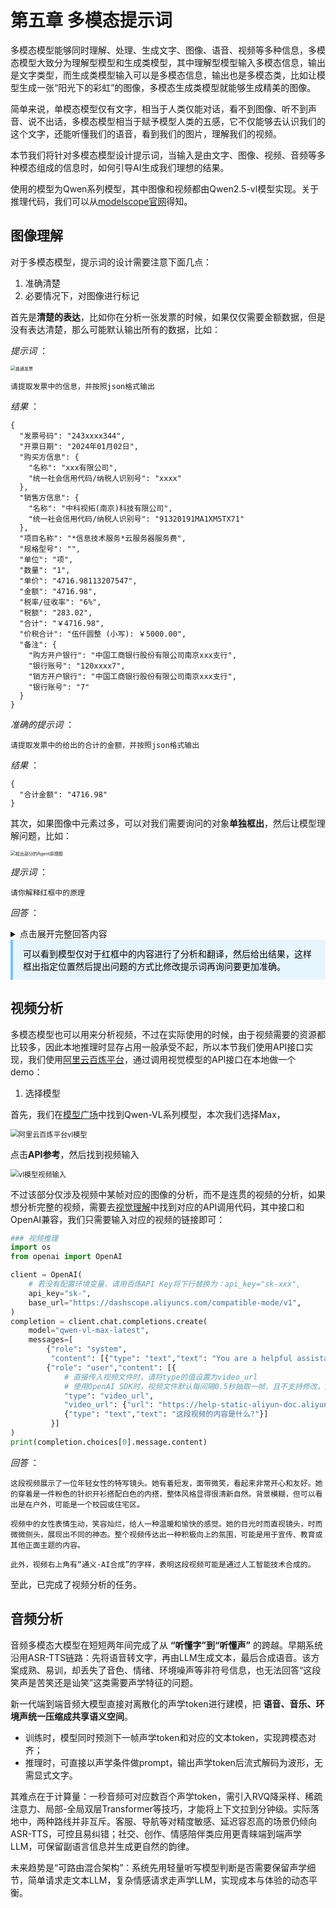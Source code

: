 # 第五章 多模态提示词

多模态模型能够同时理解、处理、生成文字、图像、语音、视频等多种信息，多模态模型大致分为理解型模型和生成类模型，其中理解型模型输入多模态信息，输出是文字类型，而生成类模型输入可以是多模态信息，输出也是多模态类，比如让模型生成一张“阳光下的彩虹”的图像，多模态生成类模型就能够生成精美的图像。

简单来说，单模态模型仅有文字，相当于人类仅能对话，看不到图像、听不到声音、说不出话，多模态模型相当于赋予模型人类的五感，它不仅能够去认识我们的这个文字，还能听懂我们的语音，看到我们的图片，理解我们的视频。

本节我们将针对多模态模型设计提示词，当输入是由文字、图像、视频、音频等多种模态组成的信息时，如何引导AI生成我们理想的结果。

使用的模型为Qwen系列模型，其中图像和视频都由Qwen2.5-vl模型实现。关于推理代码，我们可以从[modelscope官网](https://www.modelscope.cn/models/Qwen/Qwen2.5-VL-7B-Instruct)得知。

## 图像理解

对于多模态模型，提示词的设计需要注意下面几点：

1. 准确清楚
2. 必要情况下，对图像进行标记

首先是**清楚的表达**，比如你在分析一张发票的时候，如果仅仅需要金额数据，但是没有表达清楚，那么可能默认输出所有的数据，比如：

*提示词* ：

<img src="./picture/fapiao.png" alt="普通发票" style="zoom:50%;" />

```Plain
请提取发票中的信息，并按照json格式输出
```

*结果* ：

```Plain
{
  "发票号码": "243xxxx344",
  "开票日期": "2024年01月02日",
  "购买方信息": {
    "名称": "xxx有限公司",
    "统一社会信用代码/纳税人识别号": "xxxx"
  },
  "销售方信息": {
    "名称": "中科视拓(南京)科技有限公司",
    "统一社会信用代码/纳税人识别号": "91320191MA1XM5TX71"
  },
  "项目名称": "*信息技术服务*云服务器服务费",
  "规格型号": "",
  "单位": "项",
  "数量": "1",
  "单价": "4716.98113207547",
  "金额": "4716.98",
  "税率/征收率": "6%",
  "税额": "283.02",
  "合计": "￥4716.98",
  "价税合计": "伍仟圆整 (小写): ￥5000.00",
  "备注": {
    "购方开户银行": "中国工商银行股份有限公司南京xxx支行",
    "银行账号": "120xxxx7",
    "销方开户银行": "中国工商银行股份有限公司南京xxx支行",
    "银行账号": "7"
  }
}
```

*准确的提示词* ：

```Plain
请提取发票中的给出的合计的金额，并按照json格式输出
```

*结果* ：

```Plain
{
  "合计金额": "4716.98"
}
```

其次，如果图像中元素过多，可以对我们需要询问的对象**单独框出**，然后让模型理解问题，比如：

<img src="./picture/Agent.png" alt="框出部分的Agent原理图" style="zoom:50%;" />



*提示词* ：

```Plain
请你解释红框中的原理
```

*回答* ：

<details>
<summary>点击展开完整回答内容</summary>


```Plain
红框部分展示了大脑的内部工作原理，具体包括记忆、知识存储、决策制定和推理等过程。以下是这些部分的详细解释：

1. **记忆（Memory）**：
   - 大脑通过感知输入的信息来形成记忆。这些信息可以是视觉、听觉或其他感官输入。
   - 记忆存储在大脑的不同区域，例如海马体负责短期记忆，而杏仁体则与情绪记忆有关。

2. **知识（Knowledge）**：
   - 知识是从记忆中提取并组织起来的信息。它包括事实、规则、经验和技能等。
   - 知识可以通过学习（Learn）获得，并且可以被存储在大脑的长期记忆中。

3. **决策制定（Decision Making）**：
   - 决策制定是基于记忆和知识的过程，涉及到对信息进行评估和选择。
   - 这个过程通常涉及多个步骤，包括问题识别、信息收集、分析、评估和选择行动方案。

4. **推理（Reasoning）**：
   - 推理是使用已有的知识和信息来推导出新的结论或解决方案的过程。
   - 它可以是演绎推理（从一般到特殊），也可以是归纳推理（从特殊到一般）。

5. **生成/转移（Generate/Transfer）**：
   - 生成是指将新信息添加到记忆库中，或者创建新的知识结构。
   - 转移则是指将已有的知识应用到新的情境中，以便做出适当的决策或采取行动。

6. **总结（Summary）**：
   - 总结是对大量信息进行简化和概括的过程，以便更好地理解和处理。
   - 这有助于提高决策效率和准确性。

7. **回忆（Recall）**：
   - 回忆是从记忆中提取特定信息的过程。
   - 这对于解决问题和执行任务至关重要。

8. **学习（Learn）**：
   - 学习是指通过经验获取新知识和技能的过程。
   - 这可以通过观察、实践和反馈等方式实现。

9. **检索（Retrieve）**：
   - 检索是从记忆中找到所需信息的过程。
   - 这对于快速响应和解决问题非常重要。

综上所述，红框部分展示了大脑如何通过记忆、知识、决策制定和推理等过程来进行信息处理和决策制定。这些过程相互关联，共同构成了大脑的功能基础。
```

</details>

<div style="background:#e7f5ff;color:#000;padding:12px 16px;border-left:4px solid #74c0fc;">
可以看到模型仅对于红框中的内容进行了分析和翻译，然后给出结果，这样框出指定位置然后提出问题的方式比修改提示词再询问要更加准确。
</div>

## 视频分析

多模态模型也可以用来分析视频，不过在实际使用的时候，由于视频需要的资源都比较多，因此本地推理时显存占用一般承受不起，所以本节我们使用API接口实现，我们使用[阿里云百炼平台](https://bailian.console.aliyun.com/console?tab=model#/model-market)，通过调用视觉模型的API接口在本地做一个demo：

1. 选择模型

首先，我们在[模型广场](https://bailian.console.aliyun.com/console?tab=model#/model-market)中找到Qwen-VL系列模型，本次我们选择Max，

<img src="./picture/vl_video_api.png" alt="阿里云百炼平台vl模型" style="zoom:80%;" />

点击**API参考**，然后找到视频输入

<img src="./picture/video_api.png" alt="vl模型视频输入" style="zoom:80%;" />

不过该部分仅涉及视频中某帧对应的图像的分析，而不是连贯的视频的分析，如果想分析完整的视频，需要去[视觉理解](https://bailian.console.aliyun.com/console?tab=doc#/api/?type=model&url=https%3A%2F%2Fhelp.aliyun.com%2Fdocument_detail%2F2845871.html%2380dbf6ca8fh6s)中找到对应的API调用代码，其中接口和OpenAI兼容，我们只需要输入对应的视频的链接即可：

```Python
### 视频推理
import os
from openai import OpenAI

client = OpenAI(
    # 若没有配置环境变量，请用百炼API Key将下行替换为：api_key="sk-xxx",
    api_key="sk-",
    base_url="https://dashscope.aliyuncs.com/compatible-mode/v1",
)
completion = client.chat.completions.create(
    model="qwen-vl-max-latest",
    messages=[
        {"role": "system",
         "content": [{"type": "text","text": "You are a helpful assistant."}]},
        {"role": "user","content": [{
            # 直接传入视频文件时，请将type的值设置为video_url
            # 使用OpenAI SDK时，视频文件默认每间隔0.5秒抽取一帧，且不支持修改，如需自定义抽帧频率，请使用DashScope SDK.
            "type": "video_url",            
            "video_url": {"url": "https://help-static-aliyun-doc.aliyuncs.com/file-manage-files/zh-CN/20241115/cqqkru/1.mp4"}},
            {"type": "text","text": "这段视频的内容是什么?"}]
         }]
)
print(completion.choices[0].message.content)
```

*回答* ：

```Plain
这段视频展示了一位年轻女性的特写镜头。她有着短发，面带微笑，看起来非常开心和友好。她的穿着是一件粉色的针织开衫搭配白色的内搭，整体风格显得很清新自然。背景模糊，但可以看出是在户外，可能是一个校园或住宅区。

视频中的女性表情生动，笑容灿烂，给人一种温暖和愉快的感觉。她的目光时而直视镜头，时而微微侧头，展现出不同的神态。整个视频传达出一种积极向上的氛围，可能是用于宣传、教育或其他正面主题的内容。

此外，视频右上角有“通义·AI合成”的字样，表明这段视频可能是通过人工智能技术合成的。
```

至此，已完成了视频分析的任务。


## 音频分析

音频多模态大模型在短短两年间完成了从 **“听懂字”到“听懂声”** 的跨越。早期系统沿用ASR-TTS链路：先将语音转文字，再由LLM生成文本，最后合成语音。该方案成熟、易训，却丢失了音色、情绪、环境噪声等非符号信息，也无法回答“这段笑声是苦笑还是讪笑”这类需要声学特征的问题。

新一代端到端音频大模型直接对离散化的声学token进行建模，把 **语音、音乐、环境声统一压缩成共享语义空间**。

- 训练时，模型同时预测下一帧声学token和对应的文本token，实现跨模态对齐；
- 推理时，可直接以声学条件做prompt，输出声学token后流式解码为波形，无需显式文字。

其难点在于计算量：一秒音频可对应数百个声学token，需引入RVQ降采样、稀疏注意力、局部-全局双层Transformer等技巧，才能将上下文拉到分钟级。实际落地中，两种路线并非互斥。客服、导航等对精度敏感、延迟容忍高的场景仍倾向ASR-TTS，可控且易纠错；社交、创作、情感陪伴类应用更青睐端到端声学LLM，可保留副语言信息并生成更自然的韵律。

未来趋势是“可路由混合架构”：系统先用轻量听写模型判断是否需要保留声学细节，简单请求走文本LLM，复杂情感请求走声学LLM，实现成本与体验的动态平衡。









